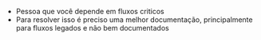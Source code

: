 - Pessoa que você depende em fluxos criticos
- Para resolver isso é preciso uma melhor documentação, principalmente para fluxos legados e não bem documentados

